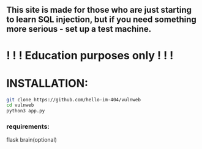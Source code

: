 ## This site is made for those who are just starting to learn SQL injection, but if you need something more serious - set up a test machine.

# ! ! ! Education purposes only ! ! !

# INSTALLATION:
```bash
git clone https://github.com/hello-im-404/vulnweb
cd vulnweb
python3 app.py
```

### requirements:
flask
brain(optional)
